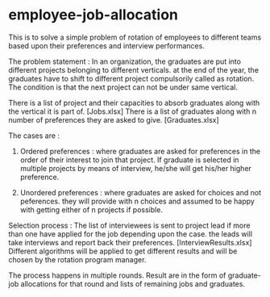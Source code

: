 # employee-job-allocation
This is to solve a simple problem of rotation of employees to different teams based upon their preferences and interview performances.

The problem statement : 
In an organization, the graduates are put into different projects belonging to different verticals. at the end of the year, the graduates have to shift to different project compulsorily called as rotation. The condition is that the next project can not be under same vertical.

There is a list of project and their capacities to absorb graduates along with the vertical it is part of. [Jobs.xlsx]
There is a list of graduates along with n number of preferences they are asked to give. [Graduates.xlsx]

The cases are : 

1) Ordered preferences : where graduates are asked for preferences in the order of their interest to join that project. If graduate is selected in multiple projects by means of interview, he/she will get his/her higher preference.

2) Unordered preferences : where graduates are asked for choices and not peferences. they will provide with n choices and assumed to be happy with getting either of n projects if possible.

Selection process : The list of interviewees is sent to project lead if more than one have applied for the job depending upon the case. the leads will take interviews and report back their preferences. [InterviewResults.xlsx]
Different algorithms will be applied to get different results and will be chosen by the rotation program manager.

The process happens in multiple rounds.
Result are in the form of graduate-job allocations for that round and lists of remaining jobs and graduates.
